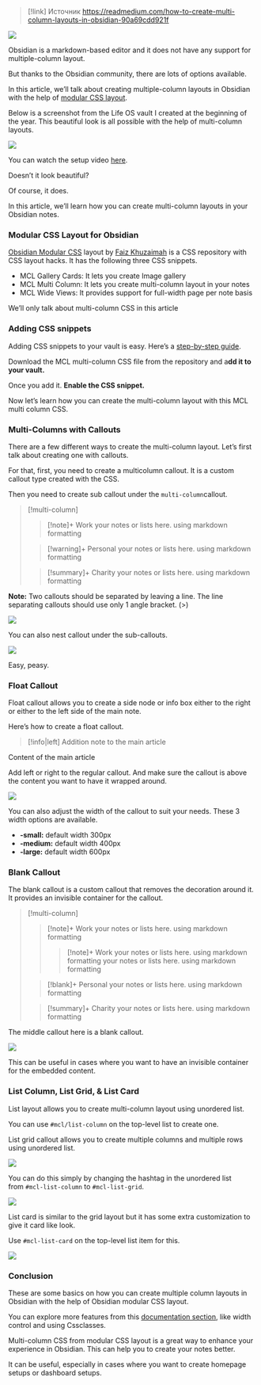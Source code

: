 > [!link] Источник
> https://readmedium.com/how-to-create-multi-column-layouts-in-obsidian-90a69cdd921f

![](https://cdn-images-1.readmedium.com/v2/resize:fit:800/1*kv6AwK6-y2gCzGbNdQ_rsw.jpeg)

Obsidian is a markdown-based editor and it does not have any support for multiple-column layout.

But thanks to the Obsidian community, there are lots of options available.

In this article, we’ll talk about creating multiple-column layouts in Obsidian with the help of [modular CSS layout](https://github.com/efemkay/obsidian-modular-css-layout).

Below is a screenshot from the Life OS vault I created at the beginning of the year. This beautiful look is all possible with the help of multi-column layouts.

![](https://cdn-images-1.readmedium.com/v2/resize:fit:800/1*GEGPYP1SQzVe30_BZM25cA.png)

You can watch the setup video [here](https://www.youtube.com/watch?v=8rCveomZHDQ&t=1503s).

Doesn’t it look beautiful?

Of course, it does.

In this article, we’ll learn how you can create multi-column layouts in your Obsidian notes.

### Modular CSS Layout for Obsidian

[Obsidian Modular CSS](https://github.com/efemkay/obsidian-modular-css-layout) layout by [Faiz Khuzaimah](https://github.com/efemkay) is a CSS repository with CSS layout hacks. It has the following three CSS snippets.

- MCL Gallery Cards: It lets you create Image gallery
- MCL Multi Column: It lets you create multi-column layout in your notes
- MCL Wide Views: It provides support for full-width page per note basis

We’ll only talk about multi-column CSS in this article

### Adding CSS snippets

Adding CSS snippets to your vault is easy. Here’s a [step-by-step guide](https://help.obsidian.md/Extending+Obsidian/CSS+snippets).

Download the MCL multi-column CSS file from the repository and a**dd it to your vault.**

Once you add it. **Enable the CSS snippet.**

Now let’s learn how you can create the multi-column layout with this MCL multi column CSS.

### Multi-Columns with Callouts

There are a few different ways to create the multi-column layout. Let’s first talk about creating one with callouts.

For that, first, you need to create a multicolumn callout. It is a custom callout type created with the CSS.

Then you need to create sub callout under the `multi-column`callout.

> [!multi-column]
>
>> [!note]+ Work
>> your notes or lists here. using markdown formatting
>
>> [!warning]+ Personal
>> your notes or lists here. using markdown formatting
>
>> [!summary]+ Charity
>> your notes or lists here. using markdown formatting

**Note:** Two callouts should be separated by leaving a line. The line separating callouts should use only 1 angle bracket. (>)

![](https://cdn-images-1.readmedium.com/v2/resize:fit:800/1*HydF9mWKQACrMPgJ-MTR8Q.png)

You can also nest callout under the sub-callouts.

![](https://cdn-images-1.readmedium.com/v2/resize:fit:800/1*PR8g5s0ZO1rVMy33I21x5Q.png)

Easy, peasy.

### Float Callout

Float callout allows you to create a side node or info box either to the right or either to the left side of the main note.

Here’s how to create a float callout.

> [!info|left]
> Addition note to the main article

Content of the main article

Add left or right to the regular callout. And make sure the callout is above the content you want to have it wrapped around.

![](https://cdn-images-1.readmedium.com/v2/resize:fit:800/1*Jz1cNLDGF2-pjv25XM0HLw.png)

You can also adjust the width of the callout to suit your needs. These 3 width options are available.

- **-small:** default width 300px
- **-medium:** default width 400px
- **-large:** default width 600px

### Blank Callout

The blank callout is a custom callout that removes the decoration around it. It provides an invisible container for the callout.

> [!multi-column]
>
>> [!note]+ Work
>> your notes or lists here. using markdown formatting
>>> [!note]+ Work
>>> your notes or lists here. using markdown formatting
>> your notes or lists here. using markdown formatting
>
>> [!blank]+ Personal
>> your notes or lists here. using markdown formatting
>
>> [!summary]+ Charity
>> your notes or lists here. using markdown formatting

The middle callout here is a blank callout.

![](https://cdn-images-1.readmedium.com/v2/resize:fit:800/1*aCnEynQ7g8UFmgE27XYZqg.png)

This can be useful in cases where you want to have an invisible container for the embedded content.

### List Column, List Grid, & List Card

List layout allows you to create multi-column layout using unordered list.

You can use `#mcl/list-column` on the top-level list to create one.

List grid callout allows you to create multiple columns and multiple rows using unordered list.

![](https://cdn-images-1.readmedium.com/v2/resize:fit:800/1*T3k13tiixOqnZ6pmxJAhzQ.png)

You can do this simply by changing the hashtag in the unordered list from `#mcl-list-column` to `#mcl-list-grid`.

![](https://cdn-images-1.readmedium.com/v2/resize:fit:800/1*RGBEj0jPmixKzRuqUT5lSg.png)

List card is similar to the grid layout but it has some extra customization to give it card like look.

Use `#mcl-list-card` on the top-level list item for this.

![](https://cdn-images-1.readmedium.com/v2/resize:fit:800/1*kRoEkaXgFA4OguvPLWcSuw.png)

### Conclusion

These are some basics on how you can create multiple column layouts in Obsidian with the help of Obsidian modular CSS layout.

You can explore more features from this [documentation section](https://efemkay.github.io/obsidian-modular-css-layout/), like width control and using Cssclasses.

Multi-column CSS from modular CSS layout is a great way to enhance your experience in Obsidian. This can help you to create your notes better.

It can be useful, especially in cases where you want to create homepage setups or dashboard setups.

